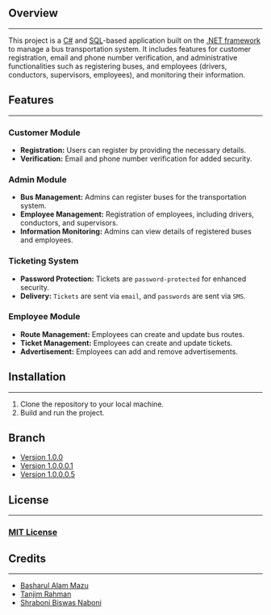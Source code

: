 ## **Overview**
______
This project is a [C#](https://en.wikipedia.org/wiki/C_Sharp_(programming_language)) and [SQL](https://en.wikipedia.org/wiki/SQL)-based application built on the [.NET framework](https://en.wikipedia.org/wiki/.NET_Framework) to manage a bus transportation system. It includes features for customer registration, email and phone number verification, and administrative functionalities such as registering buses, and employees (drivers, conductors, supervisors, employees), and monitoring their information.

## **Features**
____
### **Customer Module**
- **Registration:** Users can register by providing the necessary details.
- **Verification:** Email and phone number verification for added security.


### **Admin Module**
- **Bus Management:** Admins can register buses for the transportation system.
- **Employee Management:** Registration of employees, including drivers, conductors, and supervisors.
- **Information Monitoring:** Admins can view details of registered buses and employees.


### **Ticketing System**
- **Password Protection:** Tickets are `password-protected` for enhanced security.
- **Delivery:** `Tickets` are sent via `email`, and `passwords` are sent via `SMS`.


### **Employee Module**
- **Route Management:** Employees can create and update bus routes.
- **Ticket Management:** Employees can create and update tickets.
- **Advertisement:** Employees can add and remove advertisements.


## **Installation**
____
1. Clone the repository to your local machine.
2. Build and run the project.

## **Branch** 
- [Version 1.0.0](https://github.com/Basharul2002/VOVO/tree/v1.0.0)
- [Version 1.0.0.0.1](https://github.com/Basharul2002/VOVO/tree/v1.0.0.0.1)
- [Version 1.0.0.0.5](https://github.com/Basharul2002/VOVO/tree/v1.0.0.0.1)

## **License**
____
### [MIT License](https://opensource.org/license/mit/)


## **Credits**
____
- [Basharul Alam Mazu](https://github.com/Basharul2002)
- [Tanjim Rahman](https://github.com/tanjimmm)
- [Shraboni Biswas Naboni](https://github.com/Noboni2086)
